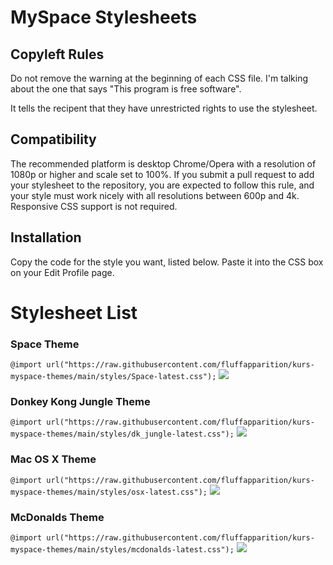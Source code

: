 # MySpace Stylesheets

## Copyleft Rules
Do not remove the warning at the beginning of each CSS file. I'm talking about the one that says "This program is free software".

It tells the recipent that they have unrestricted rights to use the stylesheet.

## Compatibility

The recommended platform is desktop Chrome/Opera with a resolution of 1080p or higher and scale set to 100%. If you submit a pull request to add your stylesheet to the repository, you are expected to follow this rule, and your style must work nicely with all resolutions between 600p and 4k. Responsive CSS support is not required. 

## Installation
Copy the code for the style you want, listed below. Paste it into the CSS box on your Edit Profile page.

# Stylesheet List

### Space Theme
`@import url("https://raw.githubusercontent.com/fluffapparition/kurs-myspace-themes/main/styles/Space-latest.css");`
![](https://files.gamebanana.com/bitpit/screenshot_20200914_200443.png)

### Donkey Kong Jungle Theme
`@import url("https://raw.githubusercontent.com/fluffapparition/kurs-myspace-themes/main/styles/dk_jungle-latest.css");`
![](https://files.gamebanana.com/bitpit/screenshot_20200916_175133.png)

### Mac OS X Theme
`@import url("https://raw.githubusercontent.com/fluffapparition/kurs-myspace-themes/main/styles/osx-latest.css");`
![](https://cdn.discordapp.com/attachments/766853247918014544/767171964745678848/unknown.png)

### McDonalds Theme
`@import url("https://raw.githubusercontent.com/fluffapparition/kurs-myspace-themes/main/styles/mcdonalds-latest.css");`
![](https://files.gamebanana.com/bitpit/screenshot_20200918-082059_chrome.jpg)
